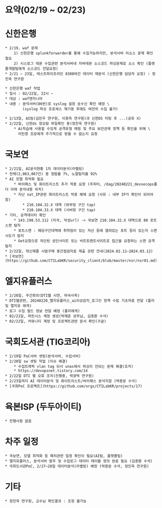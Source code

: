 # 요약(02/19 ~ 02/23)

# 신한은행
    * 2/19, waf 문제
        1) 신한은행 splunkforwarder를 통해 수집가능하지만, 분석서버 리소스 문제 확인 필요
        2) 시스로그 데몬 수집관련 분석서버내 자바데몬 소스코드 파싱문제로 소스 확인 (플랫폼개발팀에게 소스코드 전달요청)
    * 2/21 ~ 23일, 테스트파이프라인 8300여건 데이터 재분석 (신한은행 담당자 요청) : 정진욱 연구원

    * 신한은행 waf 작업
    * 일시 : 02/22일, 22시 ~ 
    * 대상 : waf엔지니어
    * 내용 : 분석서버(86번)로 syslog 설정 송수신 확인 예정 \
            (syslog 파싱 프로세스 재기동 후에도 여전히 수집 불가)

    * 2/13일, AI팀(김민우 연구원, 이용욱 연구원)과 신한DS 미팅 후 ...(공유 X)
    * 2/22일, 신한ds 정오탐 파일확인 중(정진욱 연구원)
        * Ai학습에 사용할 수있게 공격유형 매핑 및 주요 보안관제 정책 등 확인을 위해 \
          이민경 프로에게 주기적으로 받을 수 없는지 요청

# 국보연
    * 2/21일, AI분석현황 1차 데이터분석(라벨링)
    * 전체(2,063,067건) 중 정탐율 7%, 노말탐지율 92%
    * AI 모델 최적화 필요
        * 바이패스 및 화이트리스트 추가 적용 요청 (주피터, /dag/20240221_devsecops폴더 아래 분석내용 위치)
        * 지난 nat_IP관련 화이트리스트 적용 해제 요청 (사유 : 내부 IP가 확인이 되어야 함)
            * 210.104.32.X 대역 (외부망 구간 tap)
            * 210.104.33.X 대역 (서버망 구간 tap)
    * 기타, 공격데이터 확인
        * 143.198.53.112 (미국, 악성url) -> 국보연 210.104.32.X 대역으로 80 포트 스캔 탐지 
        * 포트스캔 : 해당구간대역에 취약점이 있는 자산 등에 열려있는 포트 등이 있는지 스캔 시도가 탐지
        * Get요청으로 차단된 성인사이트 또는 비트토렌트사이트로 접근을 요청하는 스캔 공격 탐지
    * 2/22일, 혁신제품 시범구매 중간점검자료 제출 관련 안내(2024.02.11~2024.03.12)
    * [국보연](https://github.com/CTILabKR/security_client/blob/master/nsr/nsr01.md)

# 엘지유플러스
    * 2/20일, 주간회의(DTI웹 시연, 마곡사옥)
    * DTI웹관련, 20240220_엘지유플러스_ai이상감지_로그인 정책 수립 기초자료 전달 (플리 및 엘지유 에게)
    * 로그 수집 필드 정보 전달 예정 (플리에게)
    * 02/21일, 파트너스 계정 생성(박재준 상무님, 김종환 수석)
    * 02/22일, 커뮤니티 계정 및 프로젝트관련 문서 확인(구글)

# 국회도서관 (TIG코리아)
    * 2/19일 PoC서버 셋팅(분석서버, 수집서버)
    * 2/20일 sw 셋팅 작업 (이슈 해결)
        * 수집트래픽 vlan tag 되서 unas에서 파싱이 안되는 문제 해결(조치)
        * https://devopsnet.tistory.com/14
    * 2/22일 DTI 웹 오류 조치(진행중, 박광력 연구원)
    * 2/23일까지 AI 데이터분석 및 화이트리스트/바이패스 분석지원 (박용문 수석)
    * [국회PoC 프로젝트](https://github.com/orgs/CTILabKR/projects/17)

# 육본ISP (두두아이티)
    * 진행사항 없음

# 차주 일정
    * 국보연, 모델 최적화 등 패치관련 일정 확인이 필요(AI팀, 플랫폼팀)
    * 엘지유플러스, 분석서버 발주 및 수집로그 데이터 테이블 정의 완료 필요 (김종환 수석)
    * 국회도서관PoC, 2/27~28일 데이터분석(라벨링) 예정 (박용문 수석, 정진욱 연구원)

# 기타
    * 정진욱 연구원, 교수님 확인결과 : 조정 불가능